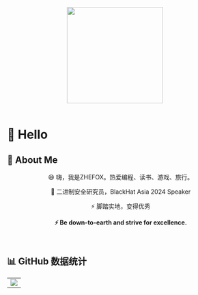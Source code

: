 <!--
**zhefox/zhefox** is a ✨ _special_ ✨ repository because its `README.md` (this file) appears on your GitHub profile.

Here are some ideas to get you started:

- 🔭 I’m currently working on ...
- 🌱 I’m currently learning ...
- 👯 I’m looking to collaborate on ...
- 🤔 I’m looking for help with ...
- 💬 Ask me about ...
- 📫 How to reach me: ...
- 😄 Pronouns: ...
- ⚡ Fun fact: ...
-->
<div align="center">

  <!-- knock code pictures 敲代码的图片 -->
  <picture>
    <source media="(prefers-color-scheme: dark)" srcset="https://cdn.jsdelivr.net/gh/sun0225SUN/sun0225SUN/assets/images/coding.gif" />
    <source media="(prefers-color-scheme: light)" srcset="https://cdn.jsdelivr.net/gh/sun0225SUN/sun0225SUN/assets/images/developer.svg" height="225px" />
    <img src="https://cdn.jsdelivr.net/gh/sun0225SUN/sun0225SUN/assets/images/coding.gif" />
  </picture>

  <!-- for beauty 留个空行好看点 -->
  <div>&nbsp;</div>
</div>

# 🙋 Hello

## 🤺 About Me


<p align="center">&emsp;&emsp;😄 嗨，我是ZHEFOX。热爱编程、读书、游戏、旅行。</p>
<p align="center">&emsp;&emsp;🔭 二进制安全研究员，BlackHat Asia 2024 Speaker</p>
<p align="center">&emsp;&emsp;⚡ 脚踏实地，变得优秀</p>
<p align="center">&emsp;&emsp;<strong>⚡ Be down-to-earth and strive for excellence.</strong></p>


  <!-- for beauty 留个空行好看点 -->
  <div>&nbsp;</div>



## 📊 GitHub 数据统计

<!-- GitHub Activity Graph GitHub 活动图 -->
<table>
  <tr>
    <td>
      <picture>
        <source media="(prefers-color-scheme: dark)"  srcset="https://github-readme-activity-graph.vercel.app/graph?username=zhefox&theme=tokyo-night" />
        <source media="(prefers-color-scheme: light)" srcset="https://github-readme-activity-graph.vercel.app/graph?username=zhefox&theme=xcode" />
        <img src="https://github-readme-activity-graph.vercel.app/graph?username=zhefox&theme=tokyo-night" />
      </picture>
  </tr>
</table>
